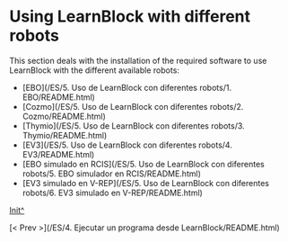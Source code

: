 <a name="Init"></a>

# Using LearnBlock with different robots

This section deals with the installation of the required software to use LearnBlock with the different available robots:

* [EBO](<hidepath>/ES/5. Uso de LearnBlock con diferentes robots/1. EBO/README.html)
* [Cozmo](<hidepath>/ES/5. Uso de LearnBlock con diferentes robots/2. Cozmo/README.html)
* [Thymio](<hidepath>/ES/5. Uso de LearnBlock con diferentes robots/3. Thymio/README.html)
* [EV3](<hidepath>/ES/5. Uso de LearnBlock con diferentes robots/4. EV3/README.html)
* [EBO simulado en RCIS](<hidepath>/ES/5. Uso de LearnBlock con diferentes robots/5. EBO simulador en RCIS/README.html)
* [EV3 simulado en V-REP](<hidepath>/ES/5. Uso de LearnBlock con diferentes robots/6. EV3 simulado en V-REP/README.html)
 
[Init^](#Init)

[< Prev >](<hidepath>/ES/4. Ejecutar un programa desde LearnBlock/README.html)

